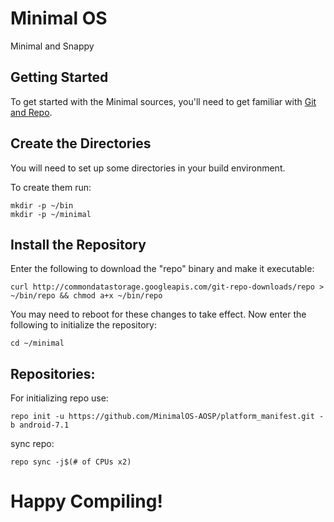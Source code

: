 Minimal OS
===========
Minimal and Snappy 

Getting Started
---------------
To get started with the Minimal sources, you'll need to get
familiar with [Git and Repo](http://source.android.com/source/version-control.html).


Create the Directories
----------------------

You will need to set up some directories in your build environment.

To create them run:

    mkdir -p ~/bin
    mkdir -p ~/minimal


Install the Repository
----------------------

Enter the following to download the "repo" binary and make it executable:

    curl http://commondatastorage.googleapis.com/git-repo-downloads/repo > ~/bin/repo && chmod a+x ~/bin/repo

You may need to reboot for these changes to take effect. 
Now enter the following to initialize the repository:

    cd ~/minimal


Repositories:
---------------

For initializing repo use:

    repo init -u https://github.com/MinimalOS-AOSP/platform_manifest.git -b android-7.1


sync repo:

    repo sync -j$(# of CPUs x2)

Happy Compiling!
===========
